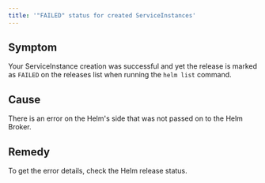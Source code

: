 ```yaml
---
title: '"FAILED" status for created ServiceInstances'
---
```


## Symptom

Your ServiceInstance creation was successful and yet the release is marked as `FAILED` on the releases list when running the `helm list` command.

## Cause

There is an error on the Helm's side that was not passed on to the Helm Broker.

## Remedy

To get the error details, check the Helm release status.

